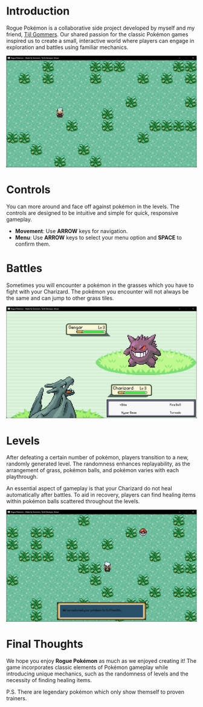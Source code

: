 # Introduction

Rogue Pokémon is a collaborative side project developed by myself and my friend, [Tijl Gommers](https://be.linkedin.com/in/tijl-gommers-661572316 "LinkedIn Profile"). 
Our shared passion for the classic Pokémon games inspired us to create a small, interactive world where players can engage in exploration and battles using familiar mechanics.

<div align="center">
  <img src="https://github.com/Woestijnbok/Rogue-Pokemon/blob/main/Screenshots/Exploration.jpg?raw=true" width="800" height="auto">
</div>

# Controls

You can more around and face off against pokémon in the levels. 
The controls are designed to be intuitive and simple for quick, responsive gameplay.

- **Movement**: Use **ARROW** keys for navigation.
- **Menu**: Use **ARROW** keys to select your menu option and **SPACE** to confirm them.

# Battles

Sometimes you will encounter a pokémon in the grasses which you have to fight with your Charizard.
The pokémon you encounter will not always be the same and can jump to other grass tiles.

<div align="center">
  <img src="https://github.com/Woestijnbok/Rogue-Pokemon/blob/main/Screenshots/Fighting.jpg?raw=true" width="800" height="auto">
</div>

# Levels

After defeating a certain number of pokémon, players transition to a new, randomly generated level.
The randomness enhances replayability, as the arrangement of grass, pokémon balls, and pokémon varies with each playthrough.

An essential aspect of gameplay is that your Charizard do not heal automatically after battles.
To aid in recovery, players can find healing items within pokémon balls scattered throughout the levels.

<div align="center">
  <img src="https://github.com/Woestijnbok/Rogue-Pokemon/blob/main/Screenshots/Healing.jpg?raw=true" width="800" height="auto">
</div>

# Final Thoughts

We hope you enjoy **Rogue Pokémon** as much as we enjoyed creating it! The game incorporates classic elements of Pokémon gameplay while introducing unique mechanics, such as the randomness of levels and the necessity of finding healing items.

P.S. There are legendary pokémon which only show themself to proven trainers.
